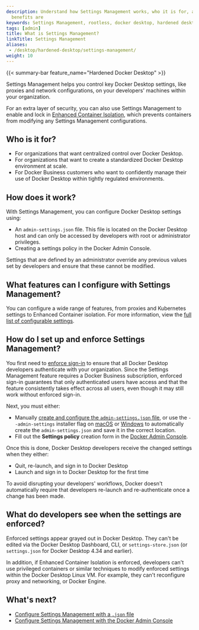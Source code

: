 ```yaml
---
description: Understand how Settings Management works, who it is for, and what the
  benefits are
keywords: Settings Management, rootless, docker desktop, hardened desktop
tags: [admin]
title: What is Settings Management?
linkTitle: Settings Management
aliases:
 - /desktop/hardened-desktop/settings-management/
weight: 10
---
```


{{< summary-bar feature_name="Hardened Docker Desktop" >}}

Settings Management helps you control key Docker Desktop settings, like proxies
and network configurations, on your developers' machines within your
organization.

For an extra layer of security, you can also use Settings Management to enable
and lock in [Enhanced Container Isolation](../enhanced-container-isolation/_index.md),
which prevents containers from modifying any Settings Management configurations.

## Who is it for?

- For organizations that want centralized control over Docker Desktop.
- For organizations that want to create a standardized Docker Desktop
environment at scale.
- For Docker Business customers who want to confidently manage their use of
Docker Desktop within tightly regulated environments.

## How does it work?

With Settings Management, you can configure Docker Desktop settings using:

 - An `admin-settings.json` file. This file is located on the Docker Desktop
 host and can only be accessed by developers with root or administrator
 privileges.
 - Creating a settings policy in the Docker Admin Console.

Settings that are defined by an administrator override any previous values set
by developers and ensure that these cannot be modified.

## What features can I configure with Settings Management?

You can configure a wide range of features, from proxies and Kubernetes settings
to Enhanced Container isolation. For more information, view the [full list of
configurable settings]().

## How do I set up and enforce Settings Management?

You first need to [enforce sign-in](/manuals/security/for-admins/enforce-sign-in/_index.md) to ensure that all Docker Desktop developers authenticate with your organization. Since the Settings Management feature requires a Docker Business subscription, enforced sign-in guarantees that only authenticated users have access and that the feature consistently takes effect across all users, even though it may still work without enforced sign-in.

Next, you must either:
 - Manually [create and configure the `admin-settings.json` file](configure-json-file.md), or use the `--admin-settings` installer flag on [macOS](/manuals/desktop/setup/install/mac-install.md#install-from-the-command-line) or [Windows](/manuals/desktop/setup/install/windows-install.md#install-from-the-command-line) to automatically create the `admin-settings.json` and save it in the correct location.
 - Fill out the **Settings policy** creation form in the [Docker Admin Console](configure-admin-console.md).

Once this is done, Docker Desktop developers receive the changed settings when they either:
- Quit, re-launch, and sign in to Docker Desktop
- Launch and sign in to Docker Desktop for the first time

To avoid disrupting your developers' workflows, Docker doesn't automatically require that developers re-launch and re-authenticate once a change has been made.

## What do developers see when the settings are enforced?

Enforced settings appear grayed out in Docker Desktop. They can't be edited via the Docker Desktop Dashboard, CLI, or `settings-store.json` (or `settings.json` for Docker Desktop 4.34 and earlier).

In addition, if Enhanced Container Isolation is enforced, developers can't use privileged containers or similar techniques to modify enforced settings within the Docker Desktop Linux VM. For example, they can't reconfigure proxy and networking, or Docker Engine.

## What's next?

- [Configure Settings Management with a `.json` file](configure-json-file.md)
- [Configure Settings Management with the Docker Admin Console](configure-admin-console.md)
